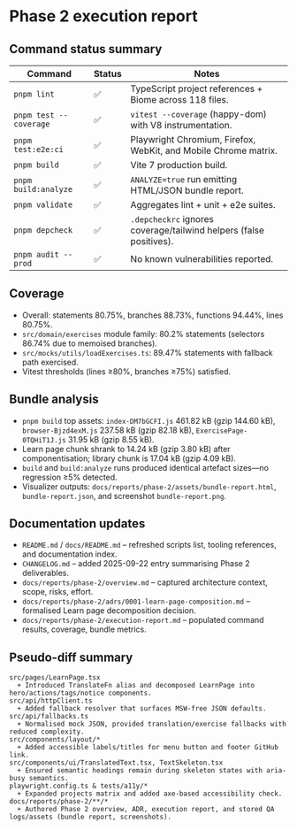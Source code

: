 # Phase 2 execution report

## Command status summary
| Command | Status | Notes |
| --- | --- | --- |
| `pnpm lint` | ✅ | TypeScript project references + Biome across 118 files. |
| `pnpm test --coverage` | ✅ | `vitest --coverage` (happy-dom) with V8 instrumentation. |
| `pnpm test:e2e:ci` | ✅ | Playwright Chromium, Firefox, WebKit, and Mobile Chrome matrix. |
| `pnpm build` | ✅ | Vite 7 production build. |
| `pnpm build:analyze` | ✅ | `ANALYZE=true` run emitting HTML/JSON bundle report. |
| `pnpm validate` | ✅ | Aggregates lint + unit + e2e suites. |
| `pnpm depcheck` | ✅ | `.depcheckrc` ignores coverage/tailwind helpers (false positives). |
| `pnpm audit --prod` | ✅ | No known vulnerabilities reported. |

## Coverage
- Overall: statements 80.75%, branches 88.73%, functions 94.44%, lines 80.75%.
- `src/domain/exercises` module family: 80.2% statements (selectors 86.74% due to memoised branches).
- `src/mocks/utils/loadExercises.ts`: 89.47% statements with fallback path exercised.
- Vitest thresholds (lines ≥80%, branches ≥75%) satisfied.

## Bundle analysis
- `pnpm build` top assets: `index-DM7bGCFI.js` 461.82 kB (gzip 144.60 kB), `browser-Bjzd4exM.js` 237.58 kB (gzip 82.18 kB), `ExercisePage-0TQHiT1J.js` 31.95 kB (gzip 8.55 kB).
- Learn page chunk shrank to 14.24 kB (gzip 3.80 kB) after componentisation; library chunk is 17.04 kB (gzip 4.09 kB).
- `build` and `build:analyze` runs produced identical artefact sizes—no regression ≥5% detected.
- Visualizer outputs: `docs/reports/phase-2/assets/bundle-report.html`, `bundle-report.json`, and screenshot `bundle-report.png`.

## Documentation updates
- `README.md` / `docs/README.md` – refreshed scripts list, tooling references, and documentation index.
- `CHANGELOG.md` – added 2025-09-22 entry summarising Phase 2 deliverables.
- `docs/reports/phase-2/overview.md` – captured architecture context, scope, risks, effort.
- `docs/reports/phase-2/adrs/0001-learn-page-composition.md` – formalised Learn page decomposition decision.
- `docs/reports/phase-2/execution-report.md` – populated command results, coverage, bundle metrics.

## Pseudo-diff summary
```
src/pages/LearnPage.tsx
  + Introduced TranslateFn alias and decomposed LearnPage into hero/actions/tags/notice components.
src/api/httpClient.ts
  + Added fallback resolver that surfaces MSW-free JSON defaults.
src/api/fallbacks.ts
  + Normalised mock JSON, provided translation/exercise fallbacks with reduced complexity.
src/components/layout/*
  + Added accessible labels/titles for menu button and footer GitHub link.
src/components/ui/TranslatedText.tsx, TextSkeleton.tsx
  + Ensured semantic headings remain during skeleton states with aria-busy semantics.
playwright.config.ts & tests/a11y/*
  + Expanded projects matrix and added axe-based accessibility check.
docs/reports/phase-2/**/*
  + Authored Phase 2 overview, ADR, execution report, and stored QA logs/assets (bundle report, screenshots).
```
